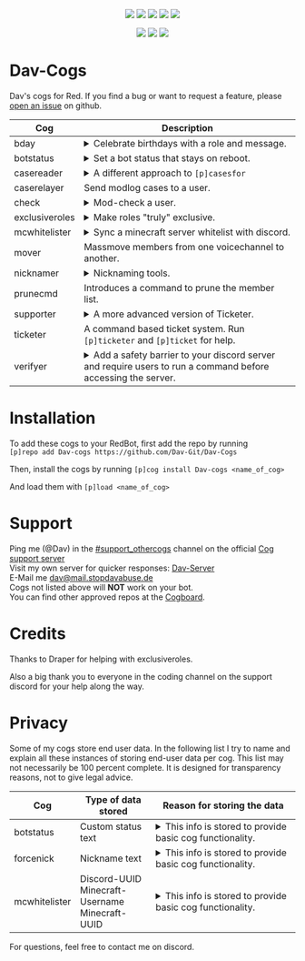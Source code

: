 <p align="center">
<a href="https://discord.gg/z6Nhqc5"><img src="https://discordapp.com/api/guilds/552178115175252005/embed.png"></a>
<a href="https://github.com/Rapptz/discord.py"><img src="https://img.shields.io/static/v1?label=Discord&message=py&color=blue&style=flat&logo=discord"></a>
<a href="https://github.com/Cog-Creators/Red-DiscordBot/tree/V3/develop"><img src="https://img.shields.io/static/v1?label=Red-DiscordBot&message=Cogs&color=red&style=for-the-badge"></a>
<a href="https://www.python.org/"><img src="https://img.shields.io/static/v1?label=Python&message=3.8.1&color=blue&style=flat&logo=python"></a>
<img src="https://img.shields.io/badge/code%20style-black-000000.svg"></p>
<p align="center"><img src="https://github.com/Dav-Git/Dav-Cogs/workflows/Lint%20Python/badge.svg">
<img src="https://img.shields.io/static/v1?label=PRs&message=Welcome&color=green&style=flat&logo=GitHub">
<img src="https://github.com/Dav-Git/Dav-Cogs/workflows/Black/badge.svg"></p>

# Dav-Cogs

Dav's cogs for Red. If you find a bug or want to request a feature, please [open an issue](https://github.com/Dav-Git/Dav-Cogs/issues/new) on github.

| Cog | Description |
| --- | ----------- |
| bday | <details><summary>Celebrate birthdays with a role and message.</summary>Set a birthday role and assign it to your members using a command. In combination with [Sinbad's scheduler](https://github.com/TrustyJAID/SinbadCogs) you can even automate the removal of the birthday role.</details> |
| botstatus | <details><summary>Set a bot status that stays on reboot.</summary>This cog will save your bot status settings (if you use the dedicated command) and apply them on bot startup or reboot.</details> |
| casereader | <details><summary>A different approach to ``[p]casesfor``</summary>For some users it might be inconvenient to have to click through a menu of cases when using the ``[p]casesfor`` command. Casereader sends a list of all cases linked to a user when the ``[p]read`` command is used.</details> |
| caserelayer | Send modlog cases to a user. |
| check | <details><summary>Mod-check a user.</summary>The ``[p]check`` command calls the commands ``[p]userinfo``, ``[p]read`` (if [casereader](https://github.com/Dav-Git/Dav-Cogs) is installed), ``[p]warnings`` (if casereader is not installed) and ``[p]listflag`` (if [flag](https://github.com/bobloy/Fox-V3/) is installed).</details> |
| exclusiveroles | <details><summary>Make roles "truly" exclusive.</summary>Allows you to set 2 roles exclusive to each other. That way, when a user is being assigned a new role, the old role which is exclusive with the new role will be removed.</details> |
| mcwhitelister | <details><summary>Sync a minecraft server whitelist with discord.</summary>Members of your discord can add themselves to the whitelist by running ``[p]whitelister add <minecraft_name>``. When they leave the discord their whitelist is automatically removed. Make sure that you add a ``/`` or ``\`` (depending on your OS) to the end of the path to your minecraft server.</details> |
| mover | Massmove members from one voicechannel to another. |
| nicknamer | <details><summary>Nicknaming tools.</summary>Allow your moderators to set a predefined nickname quickly, change a user's nickname using a command, freeze a user's nickname or temporarily change it for a predefined amount of time. Every action can also generate a modlog entry.</details> |
| prunecmd | Introduces a command to prune the member list. |
| supporter | <details><summary>A more advanced version of Ticketer.</summary>Allows for the creation of multiple support departments and asks the user which department should handle their ticket before ticket creation.<br>For most users Ticketer will be the better and easier option.</details> |
| ticketer | A command based ticket system. Run ``[p]ticketer`` and ``[p]ticket`` for help. | 
| verifyer | <details><summary>Add a safety barrier to your discord server and require users to run a command before accessing the server.</summary>Before being able to access your server, users need to run the command ``[p]verify``. You can either achieve this by having a member role and revoking read/write access to all channels for @ everyone or by choosing to deny all permissions to a "Verification role". Members need to be able to type in a channel of your guild to be able to verify themselves. This could be a hidden channel. This cog requires setup with ``[p]verifyerset`` and relies on users having their DMs open for the bot.</details> |

# Installation

To add these cogs to your RedBot, first add the repo by running\
`[p]repo add Dav-cogs https://github.com/Dav-Git/Dav-Cogs`

Then, install the cogs by running `[p]cog install Dav-cogs <name_of_cog>`

And load them with `[p]load <name_of_cog>`

# Support

Ping me (@Dav) in the [#support_othercogs](https://discordapp.com/channels/240154543684321280/240212783503900673) channel on the official [Cog support server](https://discord.gg/GET4DVk)\
Visit my own server for quicker responses: [Dav-Server](https://discord.gg/z6Nhqc5)\
E-Mail me dav@mail.stopdavabuse.de\
Cogs not listed above will **NOT** work on your bot.\
You can find other approved repos at the [Cogboard](https://cogboard.red/t/approved-repositories/210).

# Credits

Thanks to Draper for helping with exclusiveroles.

Also a big thank you to everyone in the coding channel on the support discord for your help along the way.

# Privacy

Some of my cogs store end user data. In the following list I try to name and explain all these instances of storing end-user data per cog. This list may not necessarily be 100 percent complete. It is designed for transparency reasons, not to give legal advice.

| Cog | Type of data stored | Reason for storing the data |
| --- | ------------------- | --------------------------- |
| botstatus | Custom status text | <details><summary>This info is stored to provide basic cog functionality.</summary><br/>``Custom status text`` : This info is stored so that the set text can be applied as the bot's status message on startup.</details> |
| forcenick | Nickname text | <details><summary>This info is stored to provide basic cog functionality.</summary><br/>``Nickname text`` : This info is stored so that the set nickname can be applied to a user on command usage.</details> |
| mcwhitelister | Discord-UUID<br/>Minecraft-Username<br/>Minecraft-UUID | <details><summary>This info is stored to provide basic cog functionality.</summary><br/> ``Discord-UUID`` : This info is stored to be able to remove a user's whitelist when they leave the discord server.<br/>``Minecraft-Username`` : This info is stored to be able to provide a list of currently whitelisted users.<br/>``Minecraft-UUID`` : This info is stored to add and remove the user from the minecraft server's whitelist file.</details> |

For questions, feel free to contact me on discord.
